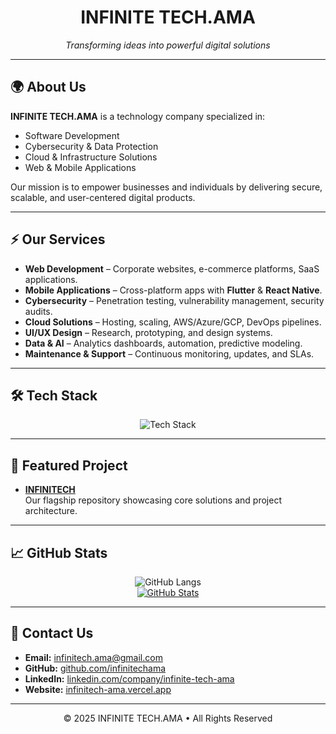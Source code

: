 <!-- README.md for INFINITE TECH.AMA -->

<h1 align="center">INFINITE TECH.AMA</h1>

<p align="center">
  <em>Transforming ideas into powerful digital solutions</em>  
</p>

---

## 🌍 About Us

**INFINITE TECH.AMA** is a technology company specialized in:  
- Software Development  
- Cybersecurity & Data Protection  
- Cloud & Infrastructure Solutions  
- Web & Mobile Applications  

Our mission is to empower businesses and individuals by delivering secure, scalable, and user-centered digital products.

---

## ⚡ Our Services

- **Web Development** – Corporate websites, e-commerce platforms, SaaS applications.  
- **Mobile Applications** – Cross-platform apps with **Flutter** & **React Native**.  
- **Cybersecurity** – Penetration testing, vulnerability management, security audits.  
- **Cloud Solutions** – Hosting, scaling, AWS/Azure/GCP, DevOps pipelines.  
- **UI/UX Design** – Research, prototyping, and design systems.  
- **Data & AI** – Analytics dashboards, automation, predictive modeling.  
- **Maintenance & Support** – Continuous monitoring, updates, and SLAs.  

---

## 🛠️ Tech Stack

<div align="center">
  <img src="https://skillicons.dev/icons?i=html,css,js,ts,react,nextjs,nodejs,express,laravel,php,flutter,tailwind,figma,python,java,git,github,vscode,mysql,postgresql,mongodb,aws,docker,kubernetes" alt="Tech Stack"/>
</div>

---

## 🚀 Featured Project

- [**INFINITECH**](https://github.com/infinitechama/INFINITECH)  
  Our flagship repository showcasing core solutions and project architecture.  

---

## 📈 GitHub Stats

<div align="center">

![GitHub Langs](https://github-readme-stats.vercel.app/api/top-langs/?username=infinitechama&layout=compact&theme=default)  
[![GitHub Stats](https://bad-apple-github-readme.vercel.app/api?username=infinitechama&show_icons=true&count_private=true&theme=default)](#)

</div>

---

## 📩 Contact Us

- **Email:** [infinitech.ama@gmail.com](mailto:infinitech.ama@gmail.com)  
- **GitHub:** [github.com/infinitechama](https://github.com/infinitechama)  
- **LinkedIn:** [linkedin.com/company/infinite-tech-ama](https://www.linkedin.com/company/infinite-tech-ama/)  
- **Website:** [infinitech-ama.vercel.app](https://infinitech-ama.vercel.app)  

---

<p align="center">© 2025 INFINITE TECH.AMA • All Rights Reserved</p>

